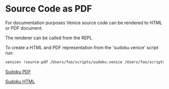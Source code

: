 # Source Code as PDF

For documentation purposes Venice source code can be rendered 
to HTML or PDF document.

The renderer can be called from the REPL

To create a HTML and PDF representation from the 'sudoku.venice' script run:

```clojure
venice> !source-pdf /Users/foo/scripts/sudoku.venice /Users/foo/scripts/ /Users/foo/fonts
```

[Sudoku PDF](https://github.com/jlangch/venice/blob/master/doc/assets/source-to-pdf/sudoku.venice.pdf)

[Sudoku HTML](https://github.com/jlangch/venice/blob/master/doc/assets/source-to-pdf/sudoku.venice.html)

